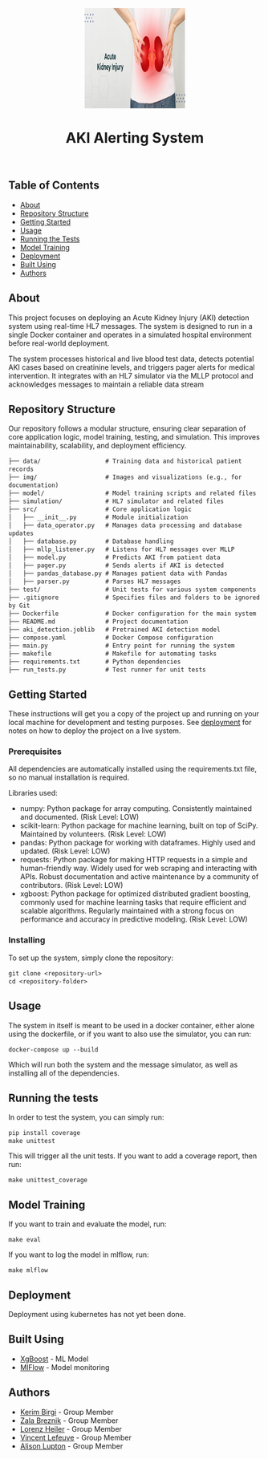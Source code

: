 <p align="center">
  <a href="" rel="noopener">
 <img width=200px height=200px src="img/aki.png" alt="Project logo"></a>
</p>

<h1 align="center">AKI Alerting System</h1>

<div align="center">

</div>

<p align="center"> 
    <br> 
</p>

## Table of Contents

- [About](#about)
- [Repository Structure](#Repository_Structure)
- [Getting Started](#getting_started)
- [Usage](#usage)
- [Running the Tests](#running_tests)
- [Model Training](#training)
- [Deployment](#deployment)
- [Built Using](#built_using)
- [Authors](#authors)

## About <a name = "about"></a>

This project focuses on deploying an Acute Kidney Injury (AKI) detection system using real-time HL7 messages. The system is designed to run in a single Docker container and operates in a simulated hospital environment before real-world deployment.

The system processes historical and live blood test data, detects potential AKI cases based on creatinine levels, and triggers pager alerts for medical intervention. It integrates with an HL7 simulator via the MLLP protocol and acknowledges messages to maintain a reliable data stream

## Repository Structure <a name = "Repository Structure"></a>
Our repository follows a modular structure, ensuring clear separation of core application logic, model training, testing, and simulation. This improves maintainability, scalability, and deployment efficiency.
```
├── data/                  # Training data and historical patient records
├── img/                   # Images and visualizations (e.g., for documentation)
├── model/                 # Model training scripts and related files
├── simulation/            # HL7 simulator and related files
├── src/                   # Core application logic
│   ├── __init__.py        # Module initialization
│   ├── data_operator.py   # Manages data processing and database updates
│   ├── database.py        # Database handling
│   ├── mllp_listener.py   # Listens for HL7 messages over MLLP
│   ├── model.py           # Predicts AKI from patient data
│   ├── pager.py           # Sends alerts if AKI is detected
│   ├── pandas_database.py # Manages patient data with Pandas
│   ├── parser.py          # Parses HL7 messages
├── test/                  # Unit tests for various system components
├── .gitignore             # Specifies files and folders to be ignored by Git
├── Dockerfile             # Docker configuration for the main system
├── README.md              # Project documentation
├── aki_detection.joblib   # Pretrained AKI detection model
├── compose.yaml           # Docker Compose configuration
├── main.py                # Entry point for running the system
├── makefile               # Makefile for automating tasks
├── requirements.txt       # Python dependencies
├── run_tests.py           # Test runner for unit tests
```


## Getting Started <a name = "getting_started"></a>

These instructions will get you a copy of the project up and running on your local machine for development and testing purposes. See [deployment](#deployment) for notes on how to deploy the project on a live system.

### Prerequisites

All dependencies are automatically installed using the requirements.txt file, so no manual installation is required.

Libraries used:
- numpy: Python package for array computing. Consistently maintained and documented. (Risk Level: LOW)
- scikit-learn: Python package for machine learning, built on top of SciPy. Maintained by volunteers. (Risk Level: LOW)
- pandas: Python package for working with dataframes. Highly used and updated. (Risk Level: LOW)
- requests: Python package for making HTTP requests in a simple and human-friendly way. Widely used for web scraping and interacting with APIs. Robust documentation and active maintenance by a community of contributors. (Risk Level: LOW)
- xgboost: Python package for optimized distributed gradient boosting, commonly used for machine learning tasks that require efficient and scalable algorithms. Regularly maintained with a strong focus on performance and accuracy in predictive modeling. (Risk Level: LOW)

### Installing

To set up the system, simply clone the repository:
```
git clone <repository-url>
cd <repository-folder>

```

## Usage <a name="usage"></a>

The system in itself is meant to be used in a docker container, either alone using the dockerfile, or if you want to also use the simulator, you can run:

```shell
docker-compose up --build
```
Which will run both the system and the message simulator, as well as installing all of the dependencies.


## Running the tests <a name = "tests"></a>

In order to test  the system, you can simply run:

```shell
pip install coverage
make unittest
```

This will trigger all the unit tests.
If you want to add a coverage report, then run:

```shell
make unittest_coverage
```

## Model Training <a name = "model_training"></a>

If you want to train and evaluate the model, run:

```shell
make eval
```

If you want to log the model in mlflow, run:

```shell
make mlflow
```

## Deployment <a name = "deployment"></a>

Deployment using kubernetes has not yet been done.

## Built Using <a name = "built_using"></a>

- [XgBoost](https://xgboost.readthedocs.io/en/stable/) - ML Model
- [MlFlow](https://mlflow.org/) - Model monitoring

## Authors <a name = "authors"></a>

- [Kerim Birgi](mailto:kerim.birgi24@imperial.ac.uk) - Group Member
- [Zala Breznik](mailto:zala.breznik24@imperial.ac.uk) - Group Member
- [Lorenz Heiler](mailto:lorenz.heiler24@imperial.ac.uk) - Group Member
- [Vincent Lefeuve](mailto:vincent.lefeuve24@imperial.ac.uk) - Group Member
- [Alison Lupton](mailto:alison.lupton24@imperial.ac.uk) - Group Member